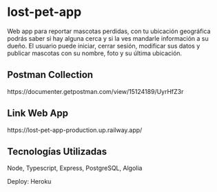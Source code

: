 # lost-pet-app

Web app para reportar mascotas perdidas, con tu ubicación geográfica podrás saber si hay alguna cerca y si la ves mandarle información a su dueño.
El usuario puede iniciar, cerrar sesión, modificar sus datos y publicar mascotas con su nombre, foto y su última ubicación.

<h2 align="left"> Postman Collection </h2>
https://documenter.getpostman.com/view/15124189/UyrHfZ3r

<h2 align="left"> Link Web App </h2>
https://lost-pet-app-production.up.railway.app/

<h2 align="left"> Tecnologías Utilizadas </h2>
Node, Typescript, Express, PostgreSQL, Algolia

Deploy: Heroku
